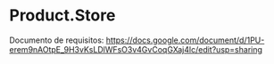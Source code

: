 # Product.Store

Documento de requisitos: https://docs.google.com/document/d/1PU-erem9nAOtpE_9H3vKsLDlWFsO3v4GvCoqGXaj4lc/edit?usp=sharing
